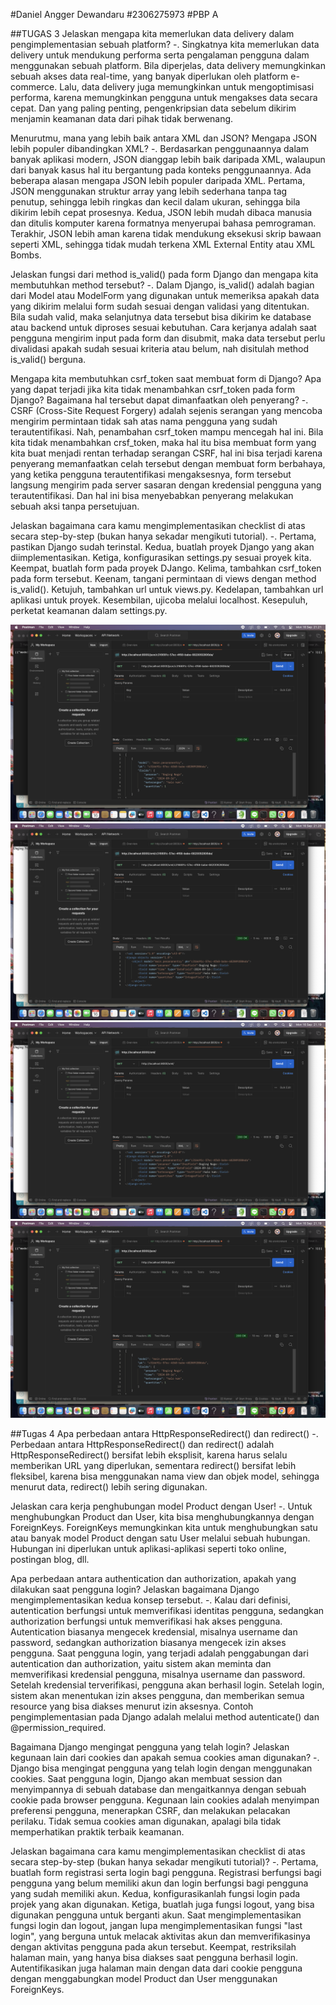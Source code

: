 #Daniel Angger Dewandaru
#2306275973
#PBP A

##TUGAS 3
Jelaskan mengapa kita memerlukan data delivery dalam pengimplementasian sebuah platform?
-. Singkatnya kita memerlukan data delivery untuk mendukung performa serta pengalaman pengguna dalam menggunakan sebuah platform. Bila diperjelas, data delivery memungkinkan sebuah akses data real-time, yang banyak diperlukan oleh platform e-commerce. Lalu, data delivery juga memungkinkan untuk mengoptimisasi performa, karena memungkinkan pengguna untuk mengakses data secara cepat. Dan yang paling penting, pengenkripsian data sebelum dikirim menjamin keamanan data dari pihak tidak berwenang.

Menurutmu, mana yang lebih baik antara XML dan JSON? Mengapa JSON lebih populer dibandingkan XML?
-. Berdasarkan penggunaannya dalam banyak aplikasi modern, JSON dianggap lebih baik daripada XML, walaupun dari banyak kasus hal itu bergantung pada konteks penggunaannya. Ada beberapa alasan mengapa JSON lebih populer daripada XML. Pertama, JSON menggunakan struktur array yang lebih sederhana tanpa tag penutup, sehingga lebih ringkas dan kecil dalam ukuran, sehingga bila dikirim lebih cepat prosesnya. Kedua, JSON lebih mudah dibaca manusia dan ditulis komputer karena formatnya menyerupai bahasa pemrograman. Terakhir, JSON lebih aman karena tidak mendukung eksekusi skrip bawaan seperti XML, sehingga tidak mudah terkena XML External Entity atau XML Bombs.

Jelaskan fungsi dari method is_valid() pada form Django dan mengapa kita membutuhkan method tersebut?
-. Dalam Django, is_valid() adalah bagian dari Model atau ModelForm yang digunakan untuk memeriksa apakah data yang dikirim melalui form sudah sesuai dengan validasi yang ditentukan. Bila sudah valid, maka selanjutnya data tersebut bisa dikirim ke database atau backend untuk diproses sesuai kebutuhan. Cara kerjanya adalah saat pengguna mengirim input pada form dan disubmit, maka data tersebut perlu divalidasi apakah sudah sesuai kriteria atau belum, nah disitulah method is_valid() berguna.

Mengapa kita membutuhkan csrf_token saat membuat form di Django? Apa yang dapat terjadi jika kita tidak menambahkan csrf_token pada form Django? Bagaimana hal tersebut dapat dimanfaatkan oleh penyerang?
-. CSRF (Cross-Site Request Forgery) adalah sejenis serangan yang mencoba mengirim permintaan tidak sah atas nama pengguna yang sudah terautentifikasi. Nah, penambahan csrf_token mampu mencegah hal ini. Bila kita tidak menambahkan crsf_token, maka hal itu bisa membuat form yang kita buat menjadi rentan terhadap serangan CSRF, hal ini bisa terjadi karena penyerang memanfaatkan celah tersebut dengan membuat form berbahaya, yang ketika pengguna terautentifikasi mengaksesnya, form tersebut langsung mengirim pada server sasaran dengan kredensial pengguna yang terautentifikasi. Dan hal ini bisa menyebabkan penyerang melakukan sebuah aksi tanpa persetujuan.

Jelaskan bagaimana cara kamu mengimplementasikan checklist di atas secara step-by-step (bukan hanya sekadar mengikuti tutorial).
-. Pertama, pastikan Django sudah terinstal. Kedua, buatlah proyek Django yang akan diimplementasikan. Ketiga, konfigurasikan settings.py sesuai proyek kita. Keempat, buatlah form pada proyek DJango. Kelima, tambahkan csrf_token pada form tersebut. Keenam, tangani permintaan di views dengan method is_valid(). Ketujuh, tambahkan url untuk views.py. Kedelapan, tambahkan url aplikasi untuk proyek. Kesembilan, ujicoba melalui localhost. Kesepuluh, perketat keamanan dalam settings.py.

![Alt text](<Screenshot 2024-09-16 at 21.21.31.png>) ![Alt text](<Screenshot 2024-09-16 at 21.20.46.png>) ![Alt text](<Screenshot 2024-09-16 at 21.19.31.png>) ![Alt text](<Screenshot 2024-09-16 at 21.19.03.png>)


##Tugas 4
Apa perbedaan antara HttpResponseRedirect() dan redirect()
-. Perbedaan antara HttpResponseRedirect() dan redirect() adalah HttpResponseRedirect() bersifat lebih eksplisit, karena harus selalu memberikan URL yang diperlukan, sementara redirect() bersifat lebih fleksibel, karena bisa menggunakan nama view dan objek model, sehingga menurut data, redirect() lebih sering digunakan.

Jelaskan cara kerja penghubungan model Product dengan User!
-. Untuk menghubungkan Product dan User, kita bisa menghubungkannya dengan ForeignKeys. ForeignKeys memungkinkan kita untuk menghubungkan satu atau banyak model Product dengan satu User melalui sebuah hubungan. Hubungan ini diperlukan untuk aplikasi-aplikasi seperti toko online, postingan blog, dll.

Apa perbedaan antara authentication dan authorization, apakah yang dilakukan saat pengguna login? Jelaskan bagaimana Django mengimplementasikan kedua konsep tersebut.
-. Kalau dari definisi, autentication berfungsi untuk memverifikasi identitas pengguna, sedangkan authorization berfungsi untuk memverifikasi hak akses pengguna. Autentication biasanya mengecek kredensial, misalnya username dan password, sedangkan authorization biasanya mengecek izin akses pengguna. Saat pengguna login, yang terjadi adalah penggabungan dari autentication dan authorization, yaitu sistem akan meminta dan memverifikasi kredensial pengguna, misalnya username dan password. Setelah kredensial terverifikasi, pengguna akan berhasil login. Setelah login, sistem akan menentukan izin akses pengguna, dan memberikan semua resource yang bisa diakses menurut izin aksesnya. Contoh pengimplementasian pada Django adalah melalui method autenticate() dan @permission_required.

Bagaimana Django mengingat pengguna yang telah login? Jelaskan kegunaan lain dari cookies dan apakah semua cookies aman digunakan?
-. Django bisa mengingat pengguna yang telah login dengan menggunakan cookies. Saat pengguna login, Django akan membuat session dan menyimpannya di sebuah database dan mengaitkannya dengan sebuah cookie pada browser pengguna. Kegunaan lain cookies adalah menyimpan preferensi pengguna, menerapkan CSRF, dan melakukan pelacakan perilaku. Tidak semua cookies aman digunakan, apalagi bila tidak memperhatikan praktik terbaik keamanan.

Jelaskan bagaimana cara kamu mengimplementasikan checklist di atas secara step-by-step (bukan hanya sekadar mengikuti tutorial)?
-. Pertama, buatlah form registrasi serta login bagi pengguna. Registrasi berfungsi bagi pengguna yang belum memiliki akun dan login berfungsi bagi pengguna yang sudah memiliki akun. Kedua, konfigurasikanlah fungsi login pada projek yang akan digunakan. Ketiga, buatlah juga fungsi logout, yang bisa digunakan pengguna untuk berganti akun. Saat mengimplementasikan fungsi login dan logout, jangan lupa mengimplementasikan fungsi "last login", yang berguna untuk melacak aktivitas akun dan memverifikasinya dengan aktivitas pengguna pada akun tersebut. Keempat, restriksilah halaman main, yang hanya bisa diakses saat pengguna berhasil login. Autentifikasikan juga halaman main dengan data dari cookie pengguna dengan menggabungkan model Product dan User menggunakan ForeignKeys.
